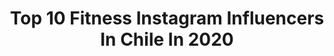 ---
title: Top 10 Fitness Instagram Influencers In Chile In 2020
description: >-
  Find top fitness Instagram influencers in Chile in 2020. Most popular hashtags: #chile #fitness #love #photooftheday.
platform: Instagram
profiles:
  - username: "cami4senjo"
    fullname: >-
      Camila Asenjo
    location: "Chile"
    followers: 54084
    engagement: 735
    commentsToLikes: 0.019658
    id: ck0ua4pslbb8k0i19ejwq0gqz
    verified: false
    hashtags: ""
  - username: "maxalonsor"
    fullname: >-
      MaxiAlonso
    location: "Chile"
    followers: 71096
    engagement: 1396
    commentsToLikes: 0.011948
    id: ck5q12ioo8yhh0i115jfihhai
    verified: true
    hashtags: "#gaylove, #santiagodechile, #yomequedoencasa, #netflix"
  - username: "veronica_vieyra"
    fullname: >-
      Verito Vieyra
    location: "Chile"
    followers: 72203
    engagement: 185
    commentsToLikes: 0.038740
    id: ck0u1exuiwlq20i19o8iamidb
    verified: false
    hashtags: "#onelove, #truelove, #bendecida, #fitness"
  - username: "landoraffe"
    fullname: >-
      Lando
    location: "Chile"
    followers: 29756
    engagement: 1398
    commentsToLikes: 0.017813
    id: ck6u6rw9uhcv00j719g597j03
    verified: false
    hashtags: "#smiley, #background, #party, #plaid"
  - username: "nachovelascoh"
    fullname: >-
      Nacho
    location: "Chile"
    followers: 10933
    engagement: 548
    commentsToLikes: 0.029450
    id: ck15q5ep216qo0i19gm7yjyax
    verified: false
    hashtags: "#todo, #quedateencasa"
  - username: "ferresmaxi"
    fullname: >-
      Maxi Ferres
    location: "Chile"
    followers: 576745
    engagement: 166
    commentsToLikes: 0.015383
    id: ck5zjfnuthi4v0i14e9z0kia8
    verified: true
    hashtags: "#chile, #love, #runners, #coronavirus"
  - username: "fabysanhueza"
    fullname: >-
      ~ • F  A  B  Y 🌿
    location: "Chile"
    followers: 8509
    engagement: 447
    commentsToLikes: 0.147580
    id: ck8t0cxbprn390j78ya086cyp
    verified: false
    hashtags: "#amordemama, #diadeldeporte, #happy, #fitness"
  - username: "memo_andres28"
    fullname: >-
      𝗠𝗲𝗺𝗼 𝗔𝗻𝗱𝗿𝗲𝘀 
    location: "Chile"
    followers: 25344
    engagement: 349
    commentsToLikes: 0.011333
    id: ck8tbl5d0w2s60j78te3pfkjk
    verified: false
    hashtags: "#photooftheday, #instagram, #instalike, #landscape"
  - username: "rodrigodiazrioseco"
    fullname: >-
      Rodrigo Diaz Rioseco
    location: "Chile"
    followers: 284670
    engagement: 68
    commentsToLikes: 0.065224
    id: ck14ky0jerw3r0i19sjqd8i8y
    verified: true
    hashtags: "#zumbakidsjr, #yobailoencasa, #academiardvirtual, #zumbaenvivo"
  - username: "michi_mm_"
    fullname: >-
      Michelle Matos 🖤
    location: "Chile"
    followers: 37325
    engagement: 68
    commentsToLikes: 0.045691
    id: ck0ubkqfjep320i19oa8hw9o2
    verified: false
    hashtags: "#stayhome, #repost, #tbt, #cancer"
---
